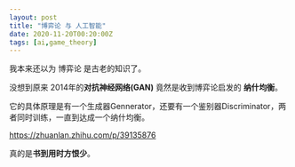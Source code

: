 ```yaml
---
layout: post
title: "博弈论 与 人工智能"
date: 2020-11-20T00:20:00Z
tags: [ai,game_theory]
---
```




我本来还以为 博弈论 是古老的知识了。 

没想到原来 2014年的**对抗神经网络(GAN)** 竟然是收到博弈论启发的 **纳什均衡**。

它的具体原理是有一个生成器Gennerator，还要有一个鉴别器Discriminator，两者同时训练，一直到达成一个纳什均衡。

<https://zhuanlan.zhihu.com/p/39135876>

真的是**书到用时方恨少**。

